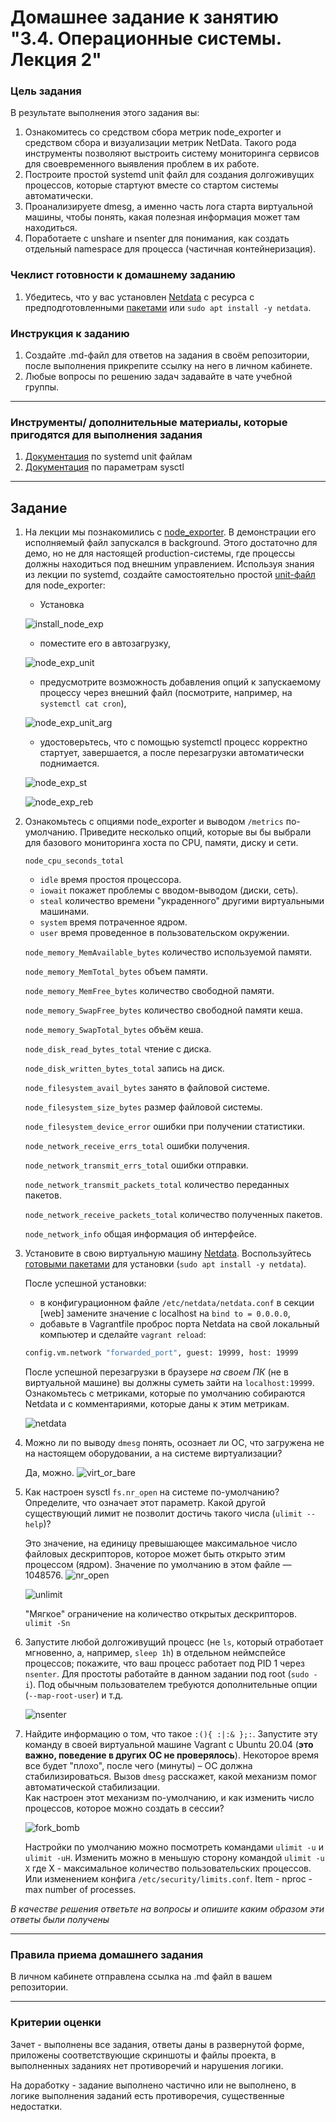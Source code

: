 # Домашнее задание к занятию "3.4. Операционные системы. Лекция 2"

### Цель задания

В результате выполнения этого задания вы:
1. Ознакомитесь со средством сбора метрик node_exporter и средством сбора и визуализации метрик NetData. Такого рода инструменты позволяют выстроить систему мониторинга сервисов для своевременного выявления проблем в их работе.
2. Построите простой systemd unit файл для создания долгоживущих процессов, которые стартуют вместе со стартом системы автоматически.
3. Проанализируете dmesg, а именно часть лога старта виртуальной машины, чтобы понять, какая полезная информация может там находиться.
4. Поработаете с unshare и nsenter для понимания, как создать отдельный namespace для процесса (частичная контейнеризация).

### Чеклист готовности к домашнему заданию

1. Убедитесь, что у вас установлен [Netdata](https://github.com/netdata/netdata) c ресурса с предподготовленными [пакетами](https://packagecloud.io/netdata/netdata/install) или `sudo apt install -y netdata`.


### Инструкция к заданию

1. Создайте .md-файл для ответов на задания в своём репозитории, после выполнения прикрепите ссылку на него в личном кабинете.
2. Любые вопросы по решению задач задавайте в чате учебной группы.

------

### Инструменты/ дополнительные материалы, которые пригодятся для выполнения задания

1. [Документация](https://www.freedesktop.org/software/systemd/man/systemd.service.html) по systemd unit файлам
2. [Документация](https://www.kernel.org/doc/Documentation/sysctl/) по параметрам sysctl

------

## Задание

1. На лекции мы познакомились с [node_exporter](https://github.com/prometheus/node_exporter/releases). В демонстрации его исполняемый файл запускался в background. Этого достаточно для демо, но не для настоящей production-системы, где процессы должны находиться под внешним управлением. Используя знания из лекции по systemd, создайте самостоятельно простой [unit-файл](https://www.freedesktop.org/software/systemd/man/systemd.service.html) для node_exporter:
    * Установка
   
    ![install_node_exp](img/install_node_exp.png)
   
    * поместите его в автозагрузку,
   
     ![node_exp_unit](img/node_exp_unit.png)
    * предусмотрите возможность добавления опций к запускаемому процессу через внешний файл (посмотрите, например, на `systemctl cat cron`),
   
    ![node_exp_unit_arg](img/node_exp_unit_arg.png)
    
    * удостоверьтесь, что с помощью systemctl процесс корректно стартует, завершается, а после перезагрузки автоматически поднимается.
     
     ![node_exp_st](img/node_exp_st.png)
    
     ![node_exp_reb](img/node_exp_reb.png)
1. Ознакомьтесь с опциями node_exporter и выводом `/metrics` по-умолчанию. Приведите несколько опций, которые вы бы выбрали для базового мониторинга хоста по CPU, памяти, диску и сети.
   
   `node_cpu_seconds_total` 
   * `idle` время простоя процессора.
   * `iowait` покажет проблемы с вводом-выводом (диски, сеть).
   * `steal` количество времени "украденного" другими виртуальными машинами.
   * `system` время потраченное ядром.
   * `user` время проведенное в пользовательском окружении.
   
   `node_memory_MemAvailable_bytes` количество используемой памяти.

   `node_memory_MemTotal_bytes` объем памяти.

   `node_memory_MemFree_bytes` количество свободной памяти.
    
   `node_memory_SwapFree_bytes` количество свободной памяти кеша.

   `node_memory_SwapTotal_bytes` объём кеша.

   `node_disk_read_bytes_total` чтение с диска.

   `node_disk_written_bytes_total` запись на диск.

   `node_filesystem_avail_bytes` занято в файловой системе.

   `node_filesystem_size_bytes` размер файловой системы.

   `node_filesystem_device_error` ошибки при получении статистики.

   `node_network_receive_errs_total` ошибки получения.

   `node_network_transmit_errs_total` ошибки отправки.

   `node_network_transmit_packets_total` количество переданных пакетов.

   `node_network_receive_packets_total`  количество полученных пакетов.
   
   `node_network_info` общая информация об интерфейсе.

1. Установите в свою виртуальную машину [Netdata](https://github.com/netdata/netdata). Воспользуйтесь [готовыми пакетами](https://packagecloud.io/netdata/netdata/install) для установки (`sudo apt install -y netdata`). 
   
   После успешной установки:
    * в конфигурационном файле `/etc/netdata/netdata.conf` в секции [web] замените значение с localhost на `bind to = 0.0.0.0`,
    * добавьте в Vagrantfile проброс порта Netdata на свой локальный компьютер и сделайте `vagrant reload`:

    ```bash
    config.vm.network "forwarded_port", guest: 19999, host: 19999
    ```

    После успешной перезагрузки в браузере *на своем ПК* (не в виртуальной машине) вы должны суметь зайти на `localhost:19999`. Ознакомьтесь с метриками, которые по умолчанию собираются Netdata и с комментариями, которые даны к этим метрикам.
    
   ![netdata](img/netdata.png)

1. Можно ли по выводу `dmesg` понять, осознает ли ОС, что загружена не на настоящем оборудовании, а на системе виртуализации?
   
   Да, можно.
   ![virt_or_bare](img/virt_or_bare.png)
   
1. Как настроен sysctl `fs.nr_open` на системе по-умолчанию? Определите, что означает этот параметр. Какой другой существующий лимит не позволит достичь такого числа (`ulimit --help`)?

   Это значение, на единицу превышающее максимальное число файловых дескрипторов, которое может быть открыто этим процессом (ядром).
   Значение по умолчанию в этом файле — 1048576.
   ![nr_open](img/nr_open.png)
   
   ![unlimit](img/unlimit.png) 
   
   "Мягкое" ограничение на количество открытых дескрипторов. `ulimit -Sn`  
1. Запустите любой долгоживущий процесс (не `ls`, который отработает мгновенно, а, например, `sleep 1h`) в отдельном неймспейсе процессов; покажите, что ваш процесс работает под PID 1 через `nsenter`. Для простоты работайте в данном задании под root (`sudo -i`). Под обычным пользователем требуются дополнительные опции (`--map-root-user`) и т.д.
   
   ![nsenter](img/nsenter.png)

1. Найдите информацию о том, что такое `:(){ :|:& };:`. Запустите эту команду в своей виртуальной машине Vagrant с Ubuntu 20.04 (**это важно, поведение в других ОС не проверялось**). Некоторое время все будет "плохо", после чего (минуты) – ОС должна стабилизироваться. Вызов `dmesg` расскажет, какой механизм помог автоматической стабилизации.  
Как настроен этот механизм по-умолчанию, и как изменить число процессов, которое можно создать в сессии?
   
   ![fork_bomb](img/fork_bomb.png)
   
   Настройки по умолчанию можно посмотреть командами `ulimit -u` и `ulimit -uH`.
   Изменить можно в меньшую сторону командой `ulimit -u X` где X - максимальное количество пользовательских процессов.
   Или изменением конфига `/etc/security/limits.conf`. Item - nproc - max number of processes.


*В качестве решения ответьте на вопросы и опишите каким образом эти ответы были получены*

----

### Правила приема домашнего задания

В личном кабинете отправлена ссылка на .md файл в вашем репозитории.

-----

### Критерии оценки

Зачет - выполнены все задания, ответы даны в развернутой форме, приложены соответствующие скриншоты и файлы проекта, в выполненных заданиях нет противоречий и нарушения логики.

На доработку - задание выполнено частично или не выполнено, в логике выполнения заданий есть противоречия, существенные недостатки. 
 
